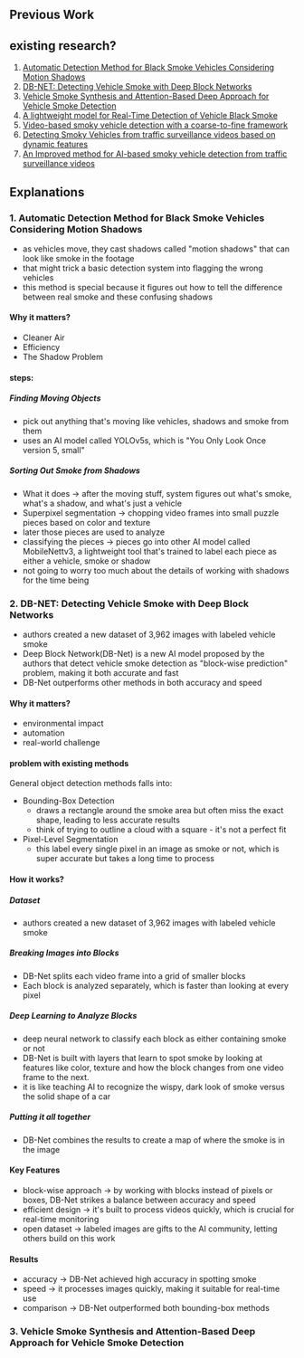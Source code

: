 ## Previous Work
## existing research?
1. [Automatic Detection Method for Black Smoke Vehicles Considering Motion Shadows](https://pmc.ncbi.nlm.nih.gov/articles/PMC10574957/)
2. [DB-NET: Detecting Vehicle Smoke with Deep Block Networks](https://www.mdpi.com/2076-3417/13/8/4941)
3. [Vehicle Smoke Synthesis and Attention-Based Deep Approach for Vehicle Smoke Detection](https://www.mdpi.com/2076-3417/13/8/4941)
4. [A lightweight model for Real-Time Detection of Vehicle Black Smoke](https://www.mdpi.com/1424-8220/23/23/9492)
5. [Video-based smoky vehicle detection with a coarse-to-fine framework](https://arxiv.org/abs/2207.03708)
6. [Detecting Smoky Vehicles from traffic surveillance videos based on dynamic features](https://link.springer.com/article/10.1007/s10489-019-01589-z)
7. [An Improved method for AI-based smoky vehicle detection from traffic surveillance videos](https://link.springer.com/article/10.1007/s11760-024-03659-3#data-availability)

## Explanations
### 1. Automatic Detection Method for Black Smoke Vehicles Considering Motion Shadows
- as vehicles move, they cast shadows called "motion shadows" that can look like smoke in the footage
- that might trick a basic detection system into flagging the wrong vehicles
- this method is special because it figures out how to tell the difference between real smoke and these confusing shadows

#### Why it matters?
- Cleaner Air
- Efficiency
- The Shadow Problem

#### steps:
##### Finding Moving Objects
- pick out anything that's moving like vehicles, shadows and smoke from them
- uses an AI model called YOLOv5s, which is "You Only Look Once version 5, small"

##### Sorting Out Smoke from Shadows
- What it does -> after the moving stuff, system figures out what's smoke, what's a shadow, and what's just a vehicle
- Superpixel segmentation -> chopping video frames into small puzzle pieces based on color and texture
- later those pieces are used to analyze
- classifying the pieces -> pieces go into other AI model called MobileNettv3, a lightweight tool that's trained to label each piece as either a vehicle, smoke or shadow
- not going to worry too much about the details of working with shadows for the time being

### 2. DB-NET: Detecting Vehicle Smoke with Deep Block Networks 
- authors created a new dataset of 3,962 images with labeled vehicle smoke
- Deep Block Network(DB-Net) is a new AI model proposed by the authors that detect vehicle smoke detection as "block-wise prediction" problem, making it both accurate and fast
- DB-Net outperforms other methods in both accuracy and speed

#### Why it matters?
- environmental impact
- automation
- real-world challenge

#### problem with existing methods
General object detection methods falls into:

- Bounding-Box Detection
    - draws a rectangle around the smoke area but often miss the exact shape, leading to less accurate results
    - think of trying to outline a cloud with a square - it's not a perfect fit
- Pixel-Level Segmentation
    - this label every single pixel in an image as smoke or not, which is super accurate but takes a long time to process 

#### How it works?
##### Dataset
- authors created a new dataset of 3,962 images with labeled vehicle smoke

##### Breaking Images into Blocks
- DB-Net splits each video frame into a grid of smaller blocks
- Each block is analyzed separately, which is faster than looking at every pixel

##### Deep Learning to Analyze Blocks
- deep neural network to classify each block as either containing smoke or not
- DB-Net is built with layers that learn to spot smoke by looking at features like color, texture and how the block changes from one video frame to the next.
- it is like teaching AI to recognize the wispy, dark look of smoke versus the solid shape of a car

##### Putting it all together
- DB-Net combines the results to create a map of where the smoke is in the image

#### Key Features
- block-wise approach -> by working with blocks instead of pixels or boxes, DB-Net strikes a balance between accuracy and speed
- efficient design -> it's built to process videos quickly, which is crucial for real-time monitoring
- open dataset -> labeled images are gifts to the AI community, letting others build on this work

#### Results
- accuracy -> DB-Net achieved high accuracy in spotting smoke
- speed -> it processes images quickly, making it suitable for real-time use
- comparison -> DB-Net outperformed both bounding-box methods

### 3. Vehicle Smoke Synthesis and Attention-Based Deep Approach for Vehicle Smoke Detection



